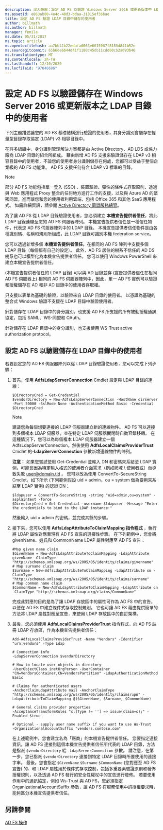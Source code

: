 ```yaml
---
description: 深入瞭解：設定 AD FS 以驗證 Windows Server 2016 或更新版本中 LDAP 目錄中儲存的使用者
ms.assetid: e863ab80-4e4c-48d3-bdaa-31815ef36bae
title: 設定 AD FS 驗證 LDAP 目錄中儲存的使用者
author: billmath
ms.author: billmath
manager: femila
ms.date: 05/31/2017
ms.topic: article
ms.openlocfilehash: aa7bb41b22edafa6063e6015087f8188d841b52e
ms.sourcegitcommit: 65b6de6b44d41f1180c45db11cdd60cb2a093b46
ms.translationtype: MT
ms.contentlocale: zh-TW
ms.lasthandoff: 12/10/2020
ms.locfileid: "97046696"
---
```

# <a name="configure-ad-fs-to-authenticate-users-stored-in-ldap-directories-in-windows-server-2016-or-later"></a>設定 AD FS 以驗證儲存在 Windows Server 2016 或更新版本之 LDAP 目錄中的使用者

下列主題描述讓您的 AD FS 基礎結構進行驗證的使用者，其身分識別會儲存在輕量型目錄存取協定 (LDAP) v3 相容目錄中。

在許多組織中，身分識別管理解決方案都是由 Active Directory、AD LDS 或協力廠商 LDAP 目錄的組合所組成。 藉由新增 AD FS 支援來驗證儲存在 LDAP v3 相容目錄中的使用者，不論您的使用者身分識別儲存在何處，您都可以受益于整個企業級的 AD FS 功能集。 AD FS 支援任何符合 LDAP v3 標準的目錄。

> [!NOTE]
> 部分 AD FS 功能包括單一登入 (SSO) 、裝置驗證、彈性的條件式存取原則、透過與 Web 應用程式 Proxy 整合的任何地方進行工作的支援，以及與 Azure AD 的緊密同盟，進而讓您和您的使用者利用雲端，包括 Office 365 和其他 SaaS 應用程式。  如需詳細資訊，請參閱 [Active Directory 同盟服務總覽](../ad-fs-overview.md)。

為了讓 AD FS 從 LDAP 目錄驗證使用者，您必須建立 **本機宣告提供者信任**，將此 LDAP 目錄連線至您的 AD FS 伺服器陣列。  本機宣告提供者信任是一種信任物件，代表您 AD FS 伺服器陣列中的 LDAP 目錄。 本機宣告提供者信任物件是由各種識別碼、名稱和規則所組成，此 LDAP 目錄可識別本機 federation service。

您可以透過新增多個 **本機宣告提供者信任**，在相同的 AD FS 陣列中支援多個 LDAP 目錄（每個都有自己的設定）。 此外，AD FS 居住的樹系不信任的 AD DS 樹系也可以模型化為本機宣告提供者信任。 您可以使用 Windows PowerShell 來建立本機宣告提供者信任。

 (本機宣告提供者信任的 LDAP 目錄) 可以與 AD 目錄並存 (宣告提供者信任在相同 AD FS 伺服器上) 相同的 AD FS 伺服器陣列中，因此，單一 AD FS 實例可以驗證和授權儲存在 AD 和非 AD 目錄中的使用者存取權。

只支援以表單為基礎的驗證，以驗證來自 LDAP 目錄的使用者。 以憑證為基礎的整合式 Windows 驗證不支援在 LDAP 目錄中驗證使用者。

針對儲存在 LDAP 目錄中的身分識別，也支援 AD FS 所支援的所有被動授權通訊協定，包括 SAML、WS-同盟和 OAuth。

針對儲存在 LDAP 目錄中的身分識別，也支援使用 WS-Trust active authorization protocol。

## <a name="configure-ad-fs-to-authenticate-users-stored-in-an-ldap-directory"></a>設定 AD FS 以驗證儲存在 LDAP 目錄中的使用者
若要設定您的 AD FS 伺服器陣列以從 LDAP 目錄驗證使用者，您可以完成下列步驟：

1. 首先，使用 **AdfsLdapServerConnection** Cmdlet 設定與 LDAP 目錄的連線：

   ```
   $DirectoryCred = Get-Credential
   $vendorDirectory = New-AdfsLdapServerConnection -HostName dirserver -Port 50000 -SslMode None -AuthenticationMethod Basic -Credential $DirectoryCred
   ```

   > [!NOTE]
   > 建議您為每個想要連接的 LDAP 伺服器建立新的連線物件。 AD FS 可以連接到多個複本 LDAP 伺服器，並在特定 LDAP 伺服器關閉時自動容錯移轉。 在這種情況下，您可以為每個複本 LDAP 伺服器建立一個 AdfsLdapServerConnection，然後使用 **AdfsLocalClaimsProviderTrust** Cmdlet 的-**LdapServerConnection** 參數新增連線物件的陣列。

   **注意：** 如果您嘗試使用 Get-Credential 並輸入 DN 和密碼來系結至 LDAP 實例，可能會因為特定輸入格式的使用者介面需求（例如網域 \ 使用者或）而導致失敗 user@domain.tld 。 您可以改為使用 ConvertTo-SecureString Cmdlet，如下所示 (下列範例假設 uid = admin，ou = system 做為要用來系結至 LDAP 實例) 的認證 DN：

   ```
   $ldapuser = ConvertTo-SecureString -string "uid=admin,ou=system" -asplaintext -force
   $DirectoryCred = Get-Credential -username $ldapuser -Message "Enter the credentials to bind to the LDAP instance:"
   ```

   然後輸入 uid = admin 的密碼，並完成其餘的步驟。

2. 接下來，您可以使用 **AdfsLdapAttributeToClaimMapping 指令程式** ，執行將 LDAP 屬性對應至現有 AD FS 宣告的選擇性步驟。 在下列範例中，您會將 givenName、姓氏和 CommonName LDAP 屬性對應至 AD FS 宣告：

   ```
   #Map given name claim
   $GivenName = New-AdfsLdapAttributeToClaimMapping -LdapAttribute givenName -ClaimType "http://schemas.xmlsoap.org/ws/2005/05/identity/claims/givenname"
   # Map surname claim
   $Surname = New-AdfsLdapAttributeToClaimMapping -LdapAttribute sn -ClaimType "http://schemas.xmlsoap.org/ws/2005/05/identity/claims/surname"
   # Map common name claim
   $CommonName = New-AdfsLdapAttributeToClaimMapping -LdapAttribute cn -ClaimType "http://schemas.xmlsoap.org/claims/CommonName"
   ```

   完成此對應的目的是為了讓 LDAP 存放區中的屬性可作為 AD FS 中的宣告，以便在 AD FS 中建立條件式存取控制規則。 它也可讓 AD FS 藉由提供簡單的方法將 LDAP 屬性對應至宣告，來使用 LDAP 存放區中的自訂架構。

3. 最後，您必須使用 **AdfsLocalClaimsProviderTrust** 指令程式，向 AD FS 註冊 LDAP 存放區，作為本機宣告提供者信任：

   ```
   Add-AdfsLocalClaimsProviderTrust -Name "Vendors" -Identifier "urn:vendors" -Type Ldap

   # Connection info
   -LdapServerConnection $vendorDirectory

   # How to locate user objects in directory
   -UserObjectClass inetOrgPerson -UserContainer "CN=VendorsContainer,CN=VendorsPartition" -LdapAuthenticationMethod Basic

   # Claims for authenticated users
   -AnchorClaimLdapAttribute mail -AnchorClaimType "http://schemas.xmlsoap.org/ws/2005/05/identity/claims/upn" -LdapAttributeToClaimMapping @($GivenName, $Surname, $CommonName)

   # General claims provider properties
   -AcceptanceTransformRules "c:[Type != ''] => issue(claim=c);" -Enabled $true

   # Optional - supply user name suffix if you want to use Ws-Trust
   -OrganizationalAccountSuffix "vendors.contoso.com"
   ```

   在上述範例中，您會建立名為「廠商」的本機宣告提供者信任。 您要指定連接資訊，讓 AD FS 連接到這個本機宣告提供者信任所代表的 LDAP 目錄，方法是指派 `$vendorDirectory` 給 `-LdapServerConnection` 參數。 請注意，在第一步，您已指派 `$vendorDirectory` 連接到特定 LDAP 目錄時所要使用的連接字串。 最後，您會指定 `$GivenName` `$Surname` `$CommonName` (您對應至 AD FS 宣告) 的、和 LDAP 屬性用於條件式存取控制，包括多重要素驗證原則和發佈授權規則，以及透過 AD FS 發行的安全性權杖中的宣告進行發佈。 若要使用作用中的通訊協定，例如 Ws-Trust 與 AD FS，您必須指定 OrganizationalAccountSuffix 參數，讓 AD FS 在服務使用中的授權要求時，能夠區分本機宣告提供者信任。

## <a name="see-also"></a>另請參閱
[AD FS 操作](../ad-fs-operations.md)
